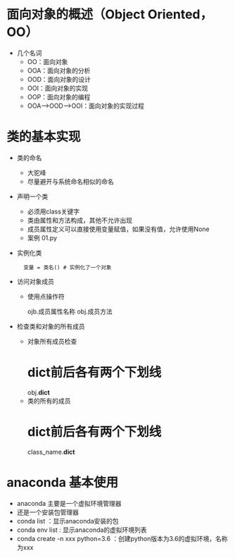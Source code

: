 # 面向对象的概述（Object Oriented，OO）
- 几个名词
    - OO：面向对象
    - OOA：面向对象的分析
    - OOD：面向对象的设计
    - OOI：面向对象的实现
    - OOP：面向对象的编程
    - OOA-->OOD-->OOI：面向对象的实现过程
    
    
# 类的基本实现
- 类的命名
    - 大驼峰
    - 尽量避开与系统命名相似的命名
- 声明一个类
    - 必须用class关键字
    - 类由属性和方法构成，其他不允许出现
    - 成员属性定义可以直接使用变量赋值，如果没有值，允许使用None
    - 案例 01.py
- 实例化类
        
        变量 = 类名() # 实例化了一个对象
- 访问对象成员
    - 使用点操作符
    
        ojb.成员属性名称
        obj.成员方法
- 检查类和对象的所有成员
    - 对象所有成员检查
        # dict前后各有两个下划线
        obj.__dict__        
    - 类的所有的成员
        # dict前后各有两个下划线
        class_name.__dict__           
     
    
    
# anaconda 基本使用
- anaconda 主要是一个虚拟环境管理器
- 还是一个安装包管理器
- conda list ：显示anaconda安装的包
- conda env list : 显示anaconda的虚拟环境列表
- conda create -n xxx python=3.6  ：创建python版本为3.6的虚拟环境，名称为xxx